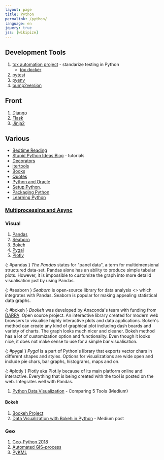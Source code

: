 ```yaml
---
layout: page
title: Python
permalink: /python/
language: en
jquery: true
jss: [wikipize]
---
```


## Development Tools

1. [tox automation project](https://tox.readthedocs.io/en/latest/) -
    standarize testing in Python
    * [tox docker](https://github.com/themattrix/docker-tox/blob/master/README.md)
2. [pytest](pytest)
3. [pyenv](pyenv)
4. [bump2version](https://github.com/c4urself/bump2version/blob/master/README.md)

## Front

1. [Django](django)
2. [Flask](flask)
3. [Jinja2](jinja2)

## Various

* [Bedtime Reading](bedtime)
* [Stupid Python Ideas Blog][stupid] - tutorials
* [Decorators](decorators)
* [itertools](itertools)
* [Books](learningpython5ed)
* [Quotes](quotes)
* [Python and Oracle](pyora)
* [Setup Python](setup).
* [Packaging Python](packaging)
* [Learning Python](learning)

### [Multiprocessing and Async](async)

### Visual

1. [Pandas](#pandas)
2. [Seaborn](#seaborn)
3. [Bokeh](#bokeh)
4. [Pygal](#pygal)
5. [Plotly](#plotly)

{: #pandas }
*The Pandas* states for "panel data", a term for multidmensional structured data-set.
Pandas alone has an ability to produce simple tabular plots. However, it is impossible
to customize the graph into more detaild visualisation just by using Pandas.

{: #seaborn }
*Seaborn* is open-source library for data analysis <<and visualisation>>
which integrates with Pandas. Seaborn is popular for making appealing statistical
data graphs.

{: #bokeh }
*Bookeh* was developed by Anaconda's team with funding from [DARPA](we:). Open source project.
An interactive library created for modern web browsers to visualise highly interactive
plots and data applications. Bokeh's method can create any kind of graphical plot
including dash boards and variety of charts. The graph looks much nicer and cleaner.
Bokeh method has a lot of customization option and functionality. Even though it looks nice,
it does not make sense to use for a simple bar visualisation.

{: #pygal }
*Pygal* is a part of Python's library that exports vector chars in different shapes and styles.
Options for visualizations are wide open and include pie chars, bar graphs, histograms,
maps and on.

{: #plotly }
Plotly aka Plot.ly because of its main platform online and interactive.
Everything that is being created with the tool is posted on the web.
Integrates well with Pandas.

1. [Python Data Visualization](https://codeburst.io/overview-of-python-data-visualization-tools-e32e1f716d10?gi=f0417e3fb0f3) - Comparing 5 Tools (Medium)

#### Bokeh

1. [Bookeh Project](https://bokeh.pydata.org/en/latest/)
2. [Data Visualization with Bokeh in Python](https://towardsdatascience.com/data-visualization-with-bokeh-in-python-part-one-getting-started-a11655a467d4) - Medium post

### Geo

1. [Geo-Python 2018](https://geo-python.github.io/2018/)
2. [Automated GIS-process](https://automating-gis-processes.github.io/2018/)
3. [PyKML](https://pythonhosted.org/pykml/index.html)


[stupid]: http://stupidpythonideas.blogspot.com/search/label/tutorial
